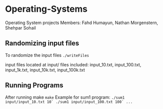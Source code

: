 # Operating-Systems
Operating System projects
Members: Fahd Humayun, Nathan Morgenstern, Shehpar Sohail

## Randomizing input files
To randomize the input files
`./writeFiles`

input files located at input/
files included: input_10.txt, input_100.txt, input_1k.txt, input_10k.txt, input_100k.txt

## Running Programs
After running make
`make`
Example for sum1 program: 
         ```
         ./sum1 input/input_10.txt 10`
         ./sum1 input/input_100.txt 100`
         ...
         ```
